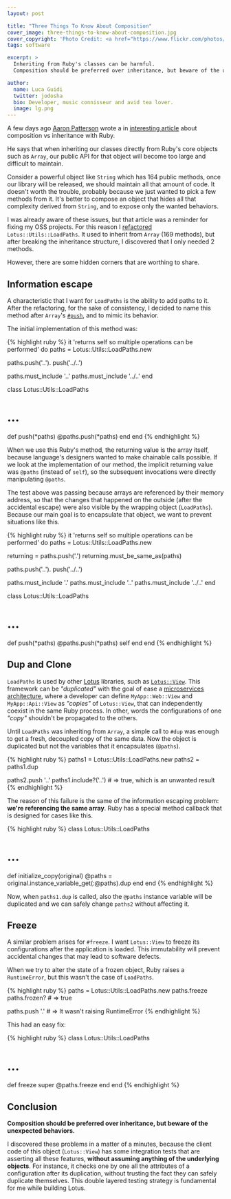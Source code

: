 ```yaml
---
layout: post

title: "Three Things To Know About Composition"
cover_image: three-things-to-know-about-composition.jpg
cover_copyright: 'Photo Credit: <a href="https://www.flickr.com/photos/59823738@N00/5333012356/">Kyknoord</a> via <a href="http://compfight.com">Compfight</a> <a href="https://creativecommons.org/licenses/by-sa/2.0/">cc</a>'
tags: software

excerpt: >
  Inheriting from Ruby's classes can be harmful.
  Composition should be preferred over inheritance, but beware of the unexpected behaviors.

author:
  name: Luca Guidi
  twitter: jodosha
  bio: Developer, music connisseur and avid tea lover.
  image: lg.png
---
```


A few days ago [Aaron Patterson](https://twitter.com/tenderlove) wrote a in [interesting article](http://tenderlovemaking.com/2014/06/04/yagni-methods-slow-us-down.html) about composition vs inheritance with Ruby.

He says that when inheriting our classes directly from Ruby's core objects such as `Array`, our public API for that object will become too large and difficult to maintain.

Consider a powerful object like `String` which has 164 public methods, once our library will be released, we should maintain all that amount of code.
It doesn't worth the trouble, probably because we just wanted to pick a few methods from it.
It's better to compose an object that hides all that complexity derived from `String`, and to expose only the wanted behaviors.

I was already aware of these issues, but that article was a reminder for fixing my OSS projects.
For this reason I [refactored](https://github.com/lotus/utils/blob/master/lib/lotus/utils/load_paths.rb) `Lotus::Utils::LoadPaths`.
It used to inherit from `Array` (169 methods), but after breaking the inheritance structure, I discovered that I only needed 2 methods.

However, there are some hidden corners that are worthing to share.

## Information escape

A characteristic that I want for `LoadPaths` is the ability to add paths to it.
After the refactoring, for the sake of consistency, I decided to name this method after `Array`'s [`#push`](http://ruby-doc.org/core-2.1.2/Array.html#method-i-push), and to mimic its behavior.

The initial implementation of this method was:

{% highlight ruby %}
it 'returns self so multiple operations can be performed' do
  paths = Lotus::Utils::LoadPaths.new

  paths.push('..').
        push('../..')

  paths.must_include '..'
  paths.must_include '../..'
end

class Lotus::Utils::LoadPaths
  # ...

  def push(*paths)
    @paths.push(*paths)
  end
end
{% endhighlight %}

When we use this Ruby's method, the returning value is the array itself, because language's designers wanted to make chainable calls possible.
If we look at the implementation of our method, the implicit returning value was `@paths` (instead of `self`), so the subsequent invocations were directly manipulating `@paths`.

The test above was passing because arrays are referenced by their memory address, so that the changes that happened on the outside (after the accidental escape) were also visible by the wrapping object (`LoadPaths`).
Because our main goal is to encapsulate that object, we want to prevent situations like this.

{% highlight ruby %}
it 'returns self so multiple operations can be performed' do
  paths = Lotus::Utils::LoadPaths.new

  returning = paths.push('.')
  returning.must_be_same_as(paths)

  paths.push('..').
        push('../..')

  paths.must_include '.'
  paths.must_include '..'
  paths.must_include '../..'
end

class Lotus::Utils::LoadPaths
  # ...

  def push(*paths)
    @paths.push(*paths)
    self
  end
end
{% endhighlight %}

## Dup and Clone

`LoadPaths` is used by other [Lotus](http://lotusrb.org) libraries, such as [`Lotus::View`](https://github.com/lotus/view).
This framework can be _"duplicated"_ with the goal of ease a [microservices architecture](http://martinfowler.com/articles/microservices.html), where a developer can define `MyApp::Web::View` and `MyApp::Api::View` as _"copies"_ of `Lotus::View`, that can independently coexist in the same Ruby process.
In other, words the configurations of one _"copy"_ shouldn't be propagated to the others.

Until `LoadPaths` was inheriting from `Array`, a simple call to `#dup` was enough to get a fresh, decoupled copy of the same data.
Now the object is duplicated but not the variables that it encapsulates (`@paths`).

{% highlight ruby %}
paths1 = Lotus::Utils::LoadPaths.new
paths2 = paths1.dup

paths2.push '..'
paths1.include?('..') # => true, which is an unwanted result
{% endhighlight %}

The reason of this failure is the same of the information escaping problem: **we're referencing the same array**.
Ruby has a special method callback that is designed for cases like this.

{% highlight ruby %}
class Lotus::Utils::LoadPaths
  # ...

  def initialize_copy(original)
    @paths = original.instance_variable_get(:@paths).dup
  end
end
{% endhighlight %}

Now, when `paths1.dup` is called, also the `@paths` instance variable will be duplicated and we can safely change `paths2` without affecting it.

## Freeze

A similar problem arises for `#freeze`.
I want `Lotus::View` to freeze its configurations after the application is loaded.
This immutability will prevent accidental changes that may lead to software defects.

When we try to alter the state of a frozen object, Ruby raises a `RuntimeError`, but this wasn't the case of `LoadPaths`.

{% highlight ruby %}
paths = Lotus::Utils::LoadPaths.new
paths.freeze
paths.frozen? # => true

paths.push '.' # => It wasn't raising RuntimeError
{% endhighlight %}

This had an easy fix:

{% highlight ruby %}
class Lotus::Utils::LoadPaths
  # ...

  def freeze
    super
    @paths.freeze
  end
end
{% endhighlight %}

## Conclusion

**Composition should be preferred over inheritance, but beware of the unexpected behaviors.**

I discovered these problems in a matter of a minutes, because the client code of this object (`Lotus::View`) has some integration tests that are asserting all these features, **without assuming anything of the underlying objects**.
For instance, it checks one by one all the attributes of a configuration after its duplication, without trusting the fact they can safely duplicate themselves.
This double layered testing strategy is fundamental for me while building Lotus.
